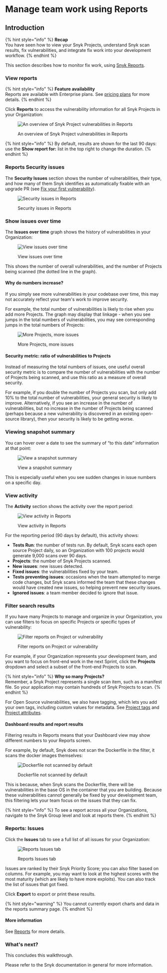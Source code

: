 # Manage team work using Reports

## Introduction

{% hint style="info" %}
**Recap**\
You have seen how to view your Snyk Projects, understand Snyk scan results, fix vulnerabilities, and integrate fix work into your development workflow.
{% endhint %}

This section describes how to monitor fix work, using [Snyk Reports](../../manage-issues/reporting/legacy-reports/).

### View reports

{% hint style="info" %}
**Feature availability**\
Reports are available with Enterprise plans. See [pricing plans](https://snyk.io/plans/) for more details.
{% endhint %}

Click **Reports** to access the vulnerability information for all Snyk Projects in your Organization:

<figure><img src="../../.gitbook/assets/reports_02oct2022.png" alt="An overview of Snyk Project vulnerabilities in Reports"><figcaption><p>An overview of Snyk Project vulnerabilities in Reports</p></figcaption></figure>

{% hint style="info" %}
By default, results are shown for the last 90 days: use the **Show report for:** list in the top right to change the duration.
{% endhint %}

### Reports Security issues

The **Security Issues** section shows the number of vulnerabilities, their type, and how many of them Snyk identifies as automatically fixable with an upgrade PR (see [Fix your first vulnerability](fix-your-first-vulnerability.md)).

<figure><img src="../../.gitbook/assets/image (302) (1).png" alt="Security issues in Reports"><figcaption><p>Security issues in Reports</p></figcaption></figure>

### Show issues over time

The **Issues over time** graph shows the history of vulnerabilities in your Organization:

<figure><img src="../../.gitbook/assets/image (10) (1) (1).png" alt="View issues over time"><figcaption><p>View issues over time</p></figcaption></figure>

This shows the number of overall vulnerabilities, and the number of Projects being scanned (the dotted line in the graph).

#### Why do numbers increase?

If you simply see more vulnerabilities in your codebase over time, this may not accurately reflect your team's work to improve security.

For example, the total number of vulnerabilities is likely to rise when you add more Projects. The graph may display that linkage - when you see jumps in the total numbers of vulnerabilities, you may see corresponding jumps in the total numbers of Projects:

<figure><img src="../../.gitbook/assets/image (116) (1) (1) (1) (1) (1) (1) (1) (1) (1) (1) (1) (2).png" alt="More Projects, more issues"><figcaption><p>More Projects, more issues</p></figcaption></figure>

#### Security metric: ratio of vulnerabilities to Projects

Instead of measuring the total numbers of issues, one useful overall security metric is to compare the number of vulnerabilities with the number of Projects being scanned, and use this ratio as a measure of overall security.

For example, if you double the number of Projects you scan, but only add 10% to the total number of vulnerabilities, your general security is likely to improve. Alternatively, if you see an increase in the number of vulnerabilities, but no increase in the number of Projects being scanned (perhaps because a new vulnerability is discovered in an existing open-source library), then your security is likely to be getting worse.

### Viewing snapshot summary

You can hover over a date to see the summary of “to this date” information at that point:

<figure><img src="../../.gitbook/assets/image (150) (1) (1) (1) (1) (1) (1) (1) (1) (1) (1) (1) (1) (1) (1) (1) (1) (1) (3).png" alt="View a snapshot summary"><figcaption><p>View a snapshot summary</p></figcaption></figure>

This is especially useful when you see sudden changes in issue numbers on a specific day.

### View activity

The **Activity** section shows the activity over the report period:

<figure><img src="../../.gitbook/assets/image (5) (3).png" alt="View activity in Reports"><figcaption><p>View activity in Reports</p></figcaption></figure>

For the reporting period (90 days by default), this activity shows:

* **Tests Run**: the number of tests run. By default, Snyk scans each open source Project daily, so an Organization with 100 projects would generate 9,000 scans over 90 days.
* **Projects**: the number of Snyk Projects scanned.
* **New issues**: new issues detected.
* **Fixed issues**: the vulnerabilities fixed by your team.
* **Tests preventing issues**: occasions when the team attempted to merge code changes, but Snyk scans informed the team that these changes would have created new issues, so helping prevent new security issues.
* **Ignored issues**: a team member decided to ignore that issue.

### Filter search results

If you have many Projects to manage and organize in your Organization, you can use filters to focus on specific Projects or specific types of vulnerability:

<figure><img src="../../.gitbook/assets/image (223) (1) (1) (1) (1) (1) (1).png" alt="Filter reports on Project or vulnerability"><figcaption><p>Filter reports on Project or vulnerability</p></figcaption></figure>

For example, if your Organization represents your development team, and you want to focus on front-end work in the next Sprint, click the **Projects** dropdown and select a subset of the front-end Projects to scan.

{% hint style="info" %}
**Why so many Projects?**\
Remember, a Snyk Project represents a single scan item, such as a manifest file. So your application may contain hundreds of Snyk Projects to scan.
{% endhint %}

For Open Source vulnerabilities, we also have tagging, which lets you add your own tags, including custom values for metadata. See [Project tags](../../manage-issues/introduction-to-snyk-projects/project-tags.md) and [Project attributes](../../manage-issues/introduction-to-snyk-projects/project-attributes.md).

#### Dashboard results and report results

Filtering results in Reports means that your Dashboard view may show different numbers to your Reports screen.

For example, by default, Snyk does not scan the Dockerfile in the filter, it scans the docker images themselves:

<figure><img src="../../.gitbook/assets/image (111) (1) (1) (1) (1) (1) (1) (1) (1) (1) (1) (1) (1) (1) (1) (1) (1) (1) (1) (1) (1) (1) (1) (1) (1) (1) (1).png" alt="Dockerfile not scanned by default"><figcaption><p>Dockerfile not scanned by default</p></figcaption></figure>

This is because, when Snyk scans the Dockerfile, there will be vulnerabilities in the base OS in the container that you are building. Because these vulnerabilities cannot generally be fixed by your development team, this filtering lets your team focus on the issues that they can fix.

{% hint style="info" %}
To see a report across all your Organizations, navigate to the Snyk Group level and look at reports there.
{% endhint %}

### Reports: Issues

Click the **Issues** tab to see a full list of all issues for your Organization:

<figure><img src="../../.gitbook/assets/image (108) (1) (1) (1) (1) (1).png" alt="Reports Issues tab"><figcaption><p>Reports Issues tab</p></figcaption></figure>

Issues are ranked by their Snyk Priority Score; you can also filter based on columns. For example, you may want to look at the highest scores with the most maturity (which are likely to have more exploits). You can also track the list of issues that got fixed.

Click **Export** to export or print these results.

{% hint style="warning" %}
You cannot currently export charts and data in the reports summary page.
{% endhint %}

#### More information

See [Reports](../../manage-issues/reporting/legacy-reports/) for more details.

### What's next?

This concludes this walkthrough.

Please refer to the Snyk documentation in general for more information.
